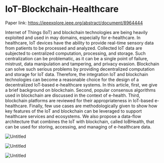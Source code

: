 # IoT-Blockchain-Healthcare


Paper link: https://ieeexplore.ieee.org/abstract/document/8964444

Internet of Things (IoT) and blockchain technologies are being heavily exploited and used in may domains, especially for e-healthcare. In healthcare, IoT devices have the ability to provide real-time sensory data from patients to be processed and analyzed. Collected IoT data are subjected to centralized computation, processing, and storage. Such centralization can be problematic, as it can be a single point of failure, mistrust, data manipulation and tampering, and privacy evasion. Blockchain can solve such serious problems by providing decentralized computation and storage for IoT data. Therefore, the integration IoT and blockchain technologies can become a reasonable choice for the design of a decentralized IoT-based e-healthcare systems. In this article, first, we give a brief background on blockchain. Second, popular consensus algorithms used in blockchain are discussed in the context of e-health. Third, blockchain platforms are reviewed for their appropriateness in IoT-based e-healthcare. Finally, few use cases are methodologically given to show how key features of the IoT and blockchain can be leveraged to support healthcare services and ecosystems. We also propose a data-flow architecture that combines the IoT with blockchain, called IoBHealth, that can be used for storing, accessing, and managing of e-healthcare data.


![Untitled](https://user-images.githubusercontent.com/1689639/162990073-0beffe75-4aa2-4c03-b7dd-1347408c7aa0.png)


![Untitled](https://user-images.githubusercontent.com/1689639/162990176-ed37632f-2a6f-4884-84ec-f8191af6126f.png)


![Untitled](https://user-images.githubusercontent.com/1689639/162990247-9b749d98-cd69-4915-8acc-9548bfa186e9.png)
